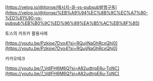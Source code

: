 
[https://velog.io/@itonse/메시지-큐-vs-pubsub발행구독](https://velog.io/@itonse/%EB%A9%94%EC%8B%9C%EC%A7%80-%ED%81%90-vs-pubsub%EB%B0%9C%ED%96%89%EA%B5%AC%EB%8F%85)


토스의 카프카 활용사례


[https://youtu.be/Pzkioe7Dvo4?si=RQuijNaGhRcxQhj0](https://youtu.be/Pzkioe7Dvo4?si=RQuijNaGhRcxQhj0)


카카오테크


[https://youtu.be/7_VdIFH6M6Q?si=A82udtrpE6u-ToNC](https://youtu.be/7_VdIFH6M6Q?si=A82udtrpE6u-ToNC)


